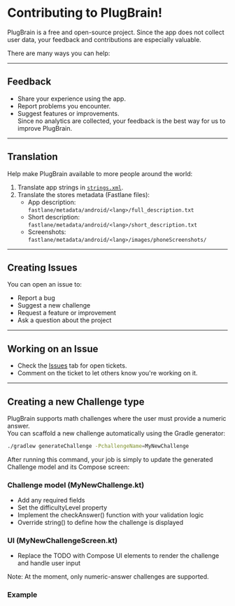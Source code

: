 # Contributing to PlugBrain!
PlugBrain is a free and open-source project. Since the app does not collect user data, your feedback and contributions are especially valuable.  

There are many ways you can help:  

---

## Feedback
- Share your experience using the app.  
- Report problems you encounter.  
- Suggest features or improvements.  
Since no analytics are collected, your feedback is the best way for us to improve PlugBrain.  

---

## Translation
Help make PlugBrain available to more people around the world:  
1. Translate app strings in [`strings.xml`](app/src/main/res/values/strings.xml).  
2. Translate the stores metadata (Fastlane files):  
   - App description: `fastlane/metadata/android/<lang>/full_description.txt`  
   - Short description: `fastlane/metadata/android/<lang>/short_description.txt`  
   - Screenshots: `fastlane/metadata/android/<lang>/images/phoneScreenshots/`  

---

## Creating Issues
You can open an issue to:  
- Report a bug
- Suggest a new challenge  
- Request a feature or improvement  
- Ask a question about the project  

---

## Working on an Issue
- Check the [Issues](../../issues) tab for open tickets.  
- Comment on the ticket to let others know you're working on it.  

---

## Creating a new Challenge type
PlugBrain supports math challenges where the user must provide a numeric answer.  
You can scaffold a new challenge automatically using the Gradle generator:  

```bash
./gradlew generateChallenge -PchallengeName=MyNewChallenge
```
After running this command, your job is simply to update the generated Challenge model and its Compose screen:
### Challenge model (MyNewChallenge.kt)
- Add any required fields
- Set the difficultyLevel property
- Implement the checkAnswer() function with your validation logic
- Override string() to define how the challenge is displayed

### UI (MyNewChallengeScreen.kt)
- Replace the TODO with Compose UI elements to render the challenge and handle user input

Note: At the moment, only numeric-answer challenges are supported.

### Example

